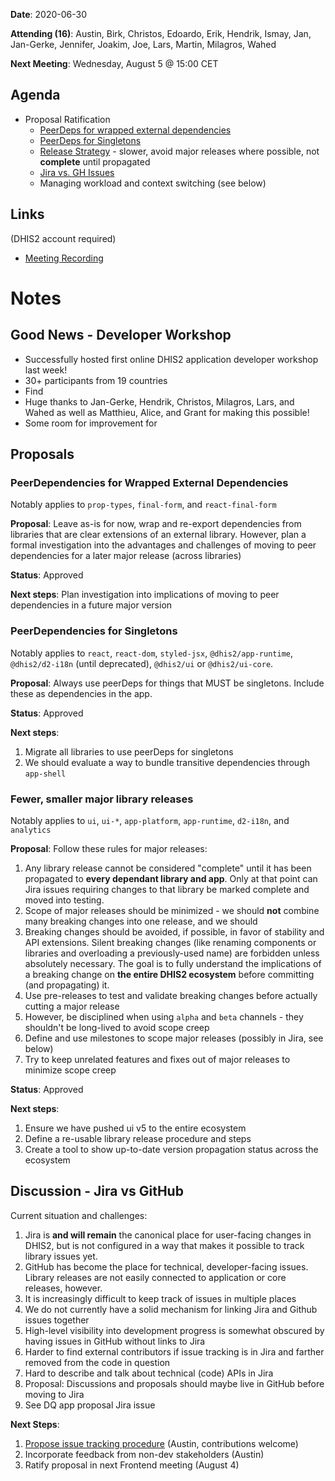 **Date**: 2020-06-30

**Attending (16)**: Austin, Birk, Christos, Edoardo, Erik, Hendrik, Ismay, Jan, Jan-Gerke, Jennifer, Joakim, Joe, Lars, Martin, Milagros, Wahed

**Next Meeting**: Wednesday, August 5 @ 15:00 CET

## Agenda

- Proposal Ratification
  - [PeerDeps for wrapped external dependencies](https://github.com/dhis2/notes/issues/67)
  - [PeerDeps for Singletons](https://github.com/dhis2/notes/issues/67)
  - [Release Strategy](https://github.com/dhis2/notes/issues/101) - slower, avoid major releases where possible, not **complete** until propagated
  - [Jira vs. GH Issues](https://dhis2.slack.com/archives/CDX5CE15W/p1592488981276700)
  - Managing workload and context switching (see below)

## Links

(DHIS2 account required)

* [Meeting Recording](https://drive.google.com/file/d/1CPkBMWMy38iNu62K6FgiVYvANxmEw6mg/view)

# Notes

## Good News - Developer Workshop

- Successfully hosted first online DHIS2 application developer workshop last week!
- 30+ participants from 19 countries
- Find 
- Huge thanks to Jan-Gerke, Hendrik, Christos, Milagros, Lars, and Wahed as well as Matthieu, Alice, and Grant for making this possible!
- Some room for improvement for 

## Proposals

### PeerDependencies for Wrapped External Dependencies

Notably applies to `prop-types`, `final-form`, and `react-final-form`

**Proposal**: Leave as-is for now, wrap and re-export dependencies from libraries that are clear extensions of an external library.
However, plan a formal investigation into the advantages and challenges of moving to peer dependencies for a later major release (across libraries)

**Status**: Approved

**Next steps**: Plan investigation into implications of moving to peer dependencies in a future major version

### PeerDependencies for Singletons

Notably applies to `react`, `react-dom`, `styled-jsx`, `@dhis2/app-runtime`, `@dhis2/d2-i18n` (until deprecated), `@dhis2/ui` or `@dhis2/ui-core`. 

**Proposal**: Always use peerDeps for things that MUST be singletons. Include these as dependencies in the app.

**Status**: Approved

**Next steps**:
1. Migrate all libraries to use peerDeps for singletons
2. We should evaluate a way to bundle transitive dependencies through `app-shell`

### Fewer, smaller major library releases

Notably applies to `ui`, `ui-*`, `app-platform`, `app-runtime`, `d2-i18n`, and `analytics`

**Proposal**: Follow these rules for major releases:

1. Any library release cannot be considered "complete" until it has been propagated to **every dependant library and app**.  Only at that point can Jira issues requiring changes to that library be marked complete and moved into testing.
2. Scope of major releases should be minimized - we should **not** combine many breaking changes into one release, and we should 
3. Breaking changes should be avoided, if possible, in favor of stability and API extensions.  Silent breaking changes (like renaming components or libraries and overloading a previously-used name) are forbidden unless absolutely necessary.  The goal is to fully understand the implications of a breaking change on **the entire DHIS2 ecosystem** before committing (and propagating) it.
4. Use pre-releases to test and validate breaking changes before actually cutting a major release
5. However, be disciplined when using `alpha` and `beta` channels - they shouldn't be long-lived to avoid scope creep
6. Define and use milestones to scope major releases (possibly in Jira, see below)
7. Try to keep unrelated features and fixes out of major releases to minimize scope creep

**Status**: Approved

**Next steps**:
1. Ensure we have pushed ui v5 to the entire ecosystem
2. Define a re-usable library release procedure and steps
3. Create a tool to show up-to-date version propagation status across the ecosystem

## Discussion - Jira vs GitHub

Current situation and challenges:
1. Jira is **and will remain** the canonical place for user-facing changes in DHIS2, but is not configured in a way that makes it possible to track library issues yet.
2. GitHub has become the place for technical, developer-facing issues.  Library releases are not easily connected to application or core releases, however.
3. It is increasingly difficult to keep track of issues in multiple places
4. We do not currently have a solid mechanism for linking Jira and Github issues together
5. High-level visibility into development progress is somewhat obscured by having issues in GitHub without links to Jira
6. Harder to find external contributors if issue tracking is in Jira and farther removed from the code in question
7. Hard to describe and talk about technical (code) APIs in Jira
8. Proposal: Discussions and proposals should maybe live in GitHub before moving to Jira
9. See DQ app proposal Jira issue

**Next Steps**: 
1. [Propose issue tracking procedure](https://docs.google.com/document/d/1AJxiNU1nJQxSPoC6BHsa8TkMaxLC85kbyQ9C8iaaUGQ/edit#) (Austin, contributions welcome)
2. Incorporate feedback from non-dev stakeholders (Austin)
3. Ratify proposal in next Frontend meeting (August 4)
